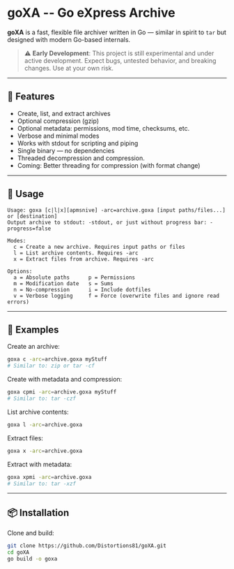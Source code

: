 # goXA -- Go eXpress Archive

**goXA** is a fast, flexible file archiver written in Go — similar in spirit to `tar` but designed with modern Go-based internals.

> ⚠️ **Early Development**: This project is still experimental and under active development. Expect bugs, untested behavior, and breaking changes. Use at your own risk.

---

## 🔧 Features

- Create, list, and extract archives
- Optional compression (gzip)
- Optional metadata: permissions, mod time, checksums, etc.
- Verbose and minimal modes
- Works with stdout for scripting and piping
- Single binary — no dependencies
- Threaded decompression and compression.
- Coming: Better threading for compression (with format change)

---

## 🚀 Usage

```
Usage: goxa [c|l|x][apmsnive] -arc=archive.goxa [input paths/files...] or [destination]
Output archive to stdout: -stdout, or just without progress bar: -progress=false

Modes:
  c = Create a new archive. Requires input paths or files
  l = List archive contents. Requires -arc
  x = Extract files from archive. Requires -arc

Options:
  a = Absolute paths      p = Permissions
  m = Modification date   s = Sums
  n = No-compression      i = Include dotfiles
  v = Verbose logging     f = Force (overwrite files and ignore read errors)
```

---

## 🧪 Examples

Create an archive:

```bash
goxa c -arc=archive.goxa myStuff
# Similar to: zip or tar -cf
```

Create with metadata and compression:

```bash
goxa cpmi -arc=archive.goxa myStuff
# Similar to: tar -czf
```

List archive contents:

```bash
goxa l -arc=archive.goxa
```

Extract files:

```bash
goxa x -arc=archive.goxa
```

Extract with metadata:

```bash
goxa xpmi -arc=archive.goxa
# Similar to: tar -xzf
```

---

## 📦 Installation

Clone and build:

```bash
git clone https://github.com/Distortions81/goXA.git
cd goXA
go build -o goxa
```
